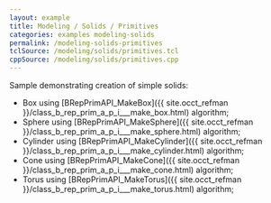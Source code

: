 ```yaml
---
layout: example
title: Modeling / Solids / Primitives
categories: examples modeling-solids
permalink: /modeling-solids-primitives
tclSource: /modeling/solids/primitives.tcl
cppSource: /modeling/solids/primitives.cpp
---
```


Sample demonstrating creation of simple solids:
- Box using [BRepPrimAPI_MakeBox]({{ site.occt_refman }}/class_b_rep_prim_a_p_i___make_box.html) algorithm;
- Sphere using [BRepPrimAPI_MakeSphere]({{ site.occt_refman }}/class_b_rep_prim_a_p_i___make_sphere.html) algorithm;
- Cylinder using [BRepPrimAPI_MakeCylinder]({{ site.occt_refman }}/class_b_rep_prim_a_p_i___make_cylinder.html) algorithm;
- Cone using [BRepPrimAPI_MakeCone]({{ site.occt_refman }}/class_b_rep_prim_a_p_i___make_cone.html) algorithm;
- Torus using [BRepPrimAPI_MakeTorus]({{ site.occt_refman }}/class_b_rep_prim_a_p_i___make_torus.html) algorithm;

